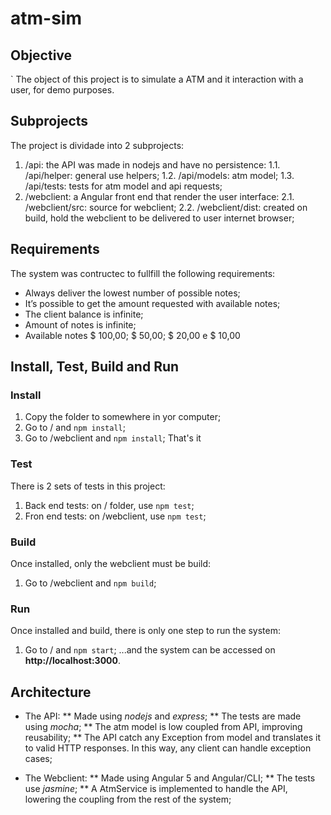 # atm-sim

## Objective
`
The object of this project is to simulate a ATM and it interaction with a user, for demo purposes.

## Subprojects

The project is dividade into 2 subprojects:

1. /api: the API was made in nodejs and have no persistence:
1.1. /api/helper: general use helpers;
1.2. /api/models: atm model;
1.3. /api/tests: tests for atm model and api requests;
2. /webclient: a Angular front end that render the user interface:
2.1. /webclient/src: source for webclient;
2.2. /webclient/dist: created on build, hold the webclient to be delivered to user internet browser;

## Requirements

The system was contructec to fullfill the following requirements:

* Always deliver the lowest number of possible notes;
* It’s possible to get the amount requested with available notes;
* The client balance is infinite;
* Amount of notes is infinite;
* Available notes $ 100,00; $ 50,00; $ 20,00 e $ 10,00

## Install, Test, Build and Run

### Install

1. Copy the folder to somewhere in yor computer;
2. Go to /  and `npm install`;
3. Go to /webclient and `npm install`;
That's it

### Test

There is 2 sets of tests in this project:
1. Back end tests: on / folder, use `npm test`;
2. Fron end tests: on /webclient, use `npm test`;

### Build

Once installed, only the webclient must be build:
1. Go to /webclient and `npm build`;

### Run

Once installed and build, there is only one step to run the system:
1. Go to / and `npm start`;
...and the system can be accessed on **http://localhost:3000**.

## Architecture

* The API:
** Made using *nodejs* and *express*;
** The tests are made using *mocha*;
** The atm model is low coupled from API, improving reusability;
** The API catch any Exception from model and translates it to valid HTTP responses. In this way, any client can handle exception cases;

* The Webclient:
** Made using Angular 5 and Angular/CLI;
** The tests use *jasmine*;
** A AtmService is implemented to handle the API, lowering the coupling from the rest of the system;